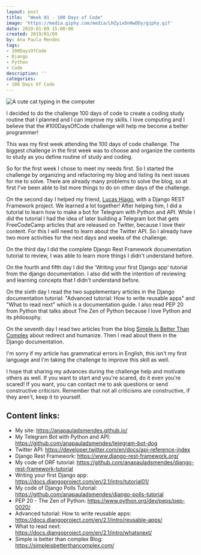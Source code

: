 ```yaml
---
layout: post
title:  "Week 01 - 100 Days of Code"
image: 'https://media.giphy.com/media/LHZyixOnHwDDy/giphy.gif'
date: 2019-01-09 15:00:00
created: 2019/01/09
by: Ana Paula Mendes
tags:
- 100DaysOfCode
- Django
- Python
- Code
description: ''
categories:
- 100 Days Of Code
---
```


![A cute cat typing in the computer ](https://media.giphy.com/media/LHZyixOnHwDDy/giphy.gif)

I decided to do the challenge 100 days of code to create a coding study routine that I planned and I can improve my skills. I love computing and I believe that the #100DaysOfCode challenge will help me become a better programmer!

This was my first week attending the 100 days of code challenge. The biggest challenge in the first week was to choose and organize the contents to study as you define routine of study and coding.

So for the first week I chose to meet my needs first. So I started the challenge by organizing and refactoring my blog and listing its next issues for me to solve. There are already many problems to solve the blog, so at first I've been able to list more things to do on other days of the challenge.

On the second day I helped my friend, [Lucas Hiago](https://twitter.com/luchiago), with a Django REST Framework project. We learned a lot together! After helping him, I did a tutorial to learn how to make a bot for Telegram with Python and API. While I did the tutorial I had the idea of ​​later building a Telegram bot that gets FreeCodeCamp articles that are released on Twitter, because I love their content. For this I will need to learn about the Twitter API. So I already have two more activities for the next days and weeks of the challenge.

On the third day I did the complete Django Rest Framework documentation tutorial to review, I was able to learn more things I didn't understand before.

On the fourth and fifth day I did the 'Writing your first Django app' tutorial from the django documentation. I also did with the intention of reviewing and learning concepts that I didn't understand before.

On the sixth day I read the two supplementary articles in the Django documentation tutorial: "Advanced tutorial: How to write reusable apps" and "What to read next" which is a documentation guide. I also read PEP 20 from Python that talks about The Zen of Python because I love Python and its philosophy.

On the seventh day I read two articles from the blog [Simple Is Better Than Complex](https://t.co/gYI22KBZ4k) about redirect and humanize. Then I read about them in the Django documentation.

I'm sorry if my article has grammatical errors in English, this isn't my first language and I'm taking the challenge to improve this skill as well.

I hope that sharing my advances during the challenge help and motivate others as well. If you want to start and you're scared, do it even you're scared! If you want, you can contact me to ask questions or send constructive criticism. Remember that not all criticisms are constructive, if they aren't, keep it to yourself.

## Content links:

 - My site: https://anapauladsmendes.github.io/
 - My Telegram Bot with Python and API:
   https://github.com/anapauladsmendes/telegram-bot-dog
 - Twitter API:
   https://developer.twitter.com/en/docs/api-reference-index
 - Django Rest Framework: https://www.django-rest-framework.org/
 - My code of DRF tutorial:
   https://github.com/anapauladsmendes/django-rest-framework-tutorial
 - Writing your first Django app:
   https://docs.djangoproject.com/en/2.1/intro/tutorial01/
 - My code of Django Polls Tutorial:
   https://github.com/anapauladsmendes/django-polls-tutorial
 - PEP 20 - The Zen of Python: https://www.python.org/dev/peps/pep-0020/
 - Advanced tutorial: How to write reusable apps:
   https://docs.djangoproject.com/en/2.1/intro/reusable-apps/
 - What to read next:
   https://docs.djangoproject.com/en/2.1/intro/whatsnext/
 - Simple is better than complex Blog:
   https://simpleisbetterthancomplex.com/

